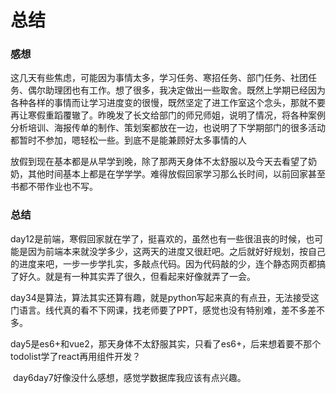 # 总结

### 感想

​		这几天有些焦虑，可能因为事情太多，学习任务、寒招任务、部门任务、社团任务、偶尔助理团也有工作。想了很多，我决定做出一些取舍。既然上学期已经因为各种各样的事情而让学习进度变的很慢，既然坚定了进工作室这个念头，那就不要再让寒假重蹈覆辙了。昨晚发了长文给部门的师兄师姐，说明了情况，将各种案例分析培训、海报传单的制作、策划案都放在一边，也说明了下学期部门的很多活动都暂时不参加，嗯轻松一些。到底不是能兼顾好太多事情的人

​		放假到现在基本都是从早学到晚，除了那两天身体不太舒服以及今天去看望了奶奶，其他时间基本上都是在学学学。难得放假回家学习那么长时间，以前回家甚至书都不带作业也不写。

### 总结

​		day12是前端，寒假回家就在学了，挺喜欢的，虽然也有一些很沮丧的时候，也可能是因为前端本来就没学多少，这两天的进度又很赶吧。之后就好好规划，按自己的进度来吧，一步一步学扎实，多敲点代码。因为代码敲的少，连个静态网页都搞了好久。就是有一种其实弄了很久，但看起来好像就弄了一会。

​		day34是算法，算法其实还算有趣，就是python写起来真的有点丑，无法接受这门语言。线代真的看不下网课，找老师要了PPT，感觉也没有特别难，差不多差不多。

​		day5是es6+和vue2，那天身体不太舒服其实，只看了es6+，后来想着要不那个todolist学了react再用组件开发？

​		day6day7好像没什么感想，感觉学数据库我应该有点兴趣。

